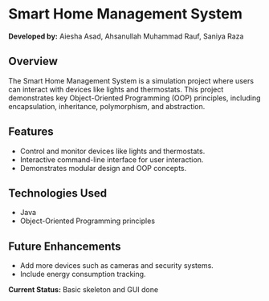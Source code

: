 # Smart Home Management System

**Developed by:** Aiesha Asad, Ahsanullah Muhammad Rauf, Saniya Raza

## Overview
The Smart Home Management System is a simulation project where users can interact with devices like lights and thermostats. This project demonstrates key Object-Oriented Programming (OOP) principles, including encapsulation, inheritance, polymorphism, and abstraction.

## Features
- Control and monitor devices like lights and thermostats.
- Interactive command-line interface for user interaction.
- Demonstrates modular design and OOP concepts.

## Technologies Used
- Java
- Object-Oriented Programming principles

## Future Enhancements
- Add more devices such as cameras and security systems.
- Include energy consumption tracking.

<p><strong>Current Status:</strong> Basic skeleton and GUI done</p>
</body>
</html>
